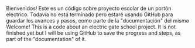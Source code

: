 Bienvenidos! Este es un código sobre proyecto escolar de un portón eléctrico. Todavía no está terminado pero estaré usando GitHub para guardar los avances y pasos, como parte de la "documentación" del mismo
Welcome! This is a code about an electric gate school project. It is not finished yet but I will be using GitHub to save the progress and steps, as part of the "documentation" of it.
